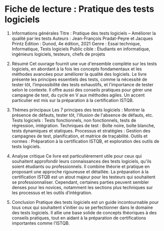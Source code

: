 # Fiche de lecture : Pratique des tests logiciels


1. Informations générales
Titre : Pratique des tests logiciels – Améliorer la qualité par les tests
Auteurs : Jean-François Pradat-Peyre et Jacques Printz
Édition : Dunod, 4e édition, 2021
Genre : Essai technique, Informatique, Tests logiciels
Public cible : Étudiants en informatique, ingénieurs logiciels, testeurs, chefs de projets
2. Résumé
Cet ouvrage fournit une vue d'ensemble complète sur les tests logiciels, en abordant à la fois les concepts fondamentaux et les méthodes avancées pour améliorer la qualité des logiciels.
Le livre présente les principes essentiels des tests, comme la nécessité de tester tôt, l’impossibilité des tests exhaustifs, et l’importance de tester selon le contexte.
Il offre aussi des conseils pratiques pour gérer une campagne de test, du cycle en V aux méthodes agiles.
Un accent particulier est mis sur la préparation à la certification ISTQB.

4. Thèmes principaux
Les 7 principes des tests logiciels : Montrer la présence de défauts, tester tôt, l'illusion de l'absence de défauts, etc.
Tests logiciels : Tests fonctionnels, non fonctionnels, tests de régression, intégration.
Techniques de test : Boîte noire, boîte blanche, tests dynamiques et statiques.
Processus et stratégies : Gestion des campagnes de test, planification, et matrice de traçabilité.
Outils et normes : Préparation à la certification ISTQB, et exploration des outils de tests logiciels.
5. Analyse critique
Ce livre est particulièrement utile pour ceux qui souhaitent approfondir leurs connaissances des tests logiciels, qu'ils soient étudiants ou professionnels.
Il combine théorie et pratique en proposant une approche rigoureuse et détaillée.
La préparation à la certification ISTQB est un atout majeur pour les testeurs qui souhaitent se professionnaliser.
Cependant, certaines parties peuvent sembler denses pour les novices, notamment les sections plus techniques sur les processus et les outils d’intégration.

7. Conclusion
Pratique des tests logiciels est un guide incontournable pour tous ceux qui souhaitent s’initier ou se perfectionner dans le domaine des tests logiciels. Il allie une base solide de concepts théoriques à des conseils pratiques, tout en aidant à la préparation de certifications importantes comme l’ISTQB.
